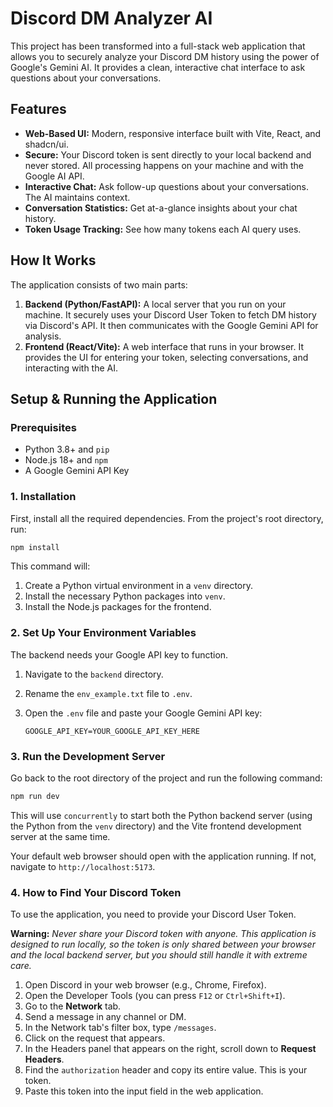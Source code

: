 # Discord DM Analyzer AI

This project has been transformed into a full-stack web application that allows you to securely analyze your Discord DM history using the power of Google's Gemini AI. It provides a clean, interactive chat interface to ask questions about your conversations.

## Features

- **Web-Based UI:** Modern, responsive interface built with Vite, React, and shadcn/ui.
- **Secure:** Your Discord token is sent directly to your local backend and never stored. All processing happens on your machine and with the Google AI API.
- **Interactive Chat:** Ask follow-up questions about your conversations. The AI maintains context.
- **Conversation Statistics:** Get at-a-glance insights about your chat history.
- **Token Usage Tracking:** See how many tokens each AI query uses.

## How It Works

The application consists of two main parts:

1.  **Backend (Python/FastAPI):** A local server that you run on your machine. It securely uses your Discord User Token to fetch DM history via Discord's API. It then communicates with the Google Gemini API for analysis.
2.  **Frontend (React/Vite):** A web interface that runs in your browser. It provides the UI for entering your token, selecting conversations, and interacting with the AI.

## Setup & Running the Application

### Prerequisites

- Python 3.8+ and `pip`
- Node.js 18+ and `npm`
- A Google Gemini API Key

### 1. Installation

First, install all the required dependencies. From the project's root directory, run:

```bash
npm install
```

This command will:
1. Create a Python virtual environment in a `venv` directory.
2. Install the necessary Python packages into `venv`.
3. Install the Node.js packages for the frontend.

### 2. Set Up Your Environment Variables

The backend needs your Google API key to function.

1.  Navigate to the `backend` directory.
2.  Rename the `env_example.txt` file to `.env`.
3.  Open the `.env` file and paste your Google Gemini API key:

    ```
    GOOGLE_API_KEY=YOUR_GOOGLE_API_KEY_HERE
    ```

### 3. Run the Development Server

Go back to the root directory of the project and run the following command:

```bash
npm run dev
```

This will use `concurrently` to start both the Python backend server (using the Python from the `venv` directory) and the Vite frontend development server at the same time.

Your default web browser should open with the application running. If not, navigate to `http://localhost:5173`.

### 4. How to Find Your Discord Token

To use the application, you need to provide your Discord User Token.

**Warning:** *Never share your Discord token with anyone. This application is designed to run locally, so the token is only shared between your browser and the local backend server, but you should still handle it with extreme care.*

1.  Open Discord in your web browser (e.g., Chrome, Firefox).
2.  Open the Developer Tools (you can press `F12` or `Ctrl+Shift+I`).
3.  Go to the **Network** tab.
4.  Send a message in any channel or DM.
5.  In the Network tab's filter box, type `/messages`.
6.  Click on the request that appears.
7.  In the Headers panel that appears on the right, scroll down to **Request Headers**.
8.  Find the `authorization` header and copy its entire value. This is your token.
9.  Paste this token into the input field in the web application. 